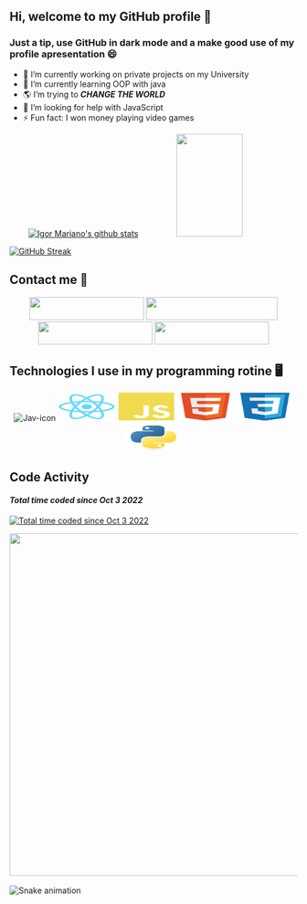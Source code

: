 ## Hi, welcome to my GitHub profile 👋
### **Just a tip, use GitHub in dark mode and a make good use of my profile apresentation** 😄

- 🔭 I’m currently working on private projects on my University
- 🌱 I’m currently learning OOP with java
- 🌎 I’m trying to ***CHANGE THE WORLD***
- 🤔 I’m looking for help with JavaScript
- ⚡ Fun fact: I won money playing video games

<div align="center">
 <a href="https://github.com/IgorMariano25/github-readme-stats"><img height="180em" width="48%" src="https://github-readme-stats.vercel.app/api?username=IgorMariano25&show_icons=true&include_all_commits=true&count_private=true&theme=github_dark&hide_border=true" alt="Igor Mariano's github stats" /></a>  <a href="https://github.com/IgorMariano25/github-readme-stats"><img height="180em" width="48%" src="https://github-readme-stats.vercel.app/api/top-langs/?username=IgorMariano25&layout=compact&theme=github_dark&hide_border=true" /></a>
</div>


[![GitHub Streak](https://streak-stats.demolab.com?user=IgorMariano25&theme=github-dark-blue&border_radius=7.5&hide_border=true)](https://git.io/streak-stats)

## Contact me 📧
<div align="center">
  <a href="https://instagram.com/igor.mariano_" target="_blank"><img height="40" width="200" src="https://img.shields.io/badge/-Instagram-%23E4405F?style=for-the-badge&logo=instagram&logoColor=white"></a>
  <a href = "mailto:igor-mariano@outlook.com" target="_blank"><img height="40" width="230" src="https://img.shields.io/badge/Microsoft_Outlook-0078D4?style=for-the-badge&logo=microsoft-outlook&logoColor=white"></a>
  <a href="https://www.linkedin.com/in/igormarianodev/" target="_blank"><img height="40" width="200" src="https://img.shields.io/badge/-LinkedIn-%230077B5?style=for-the-badge&logo=linkedin&logoColor=white" target="_blank"></a>
  <a href="https://gitlab.com/IgorMariano25" target="_blank"><img height="40" width="200" src="https://img.shields.io/badge/GitLab-330F63?style=for-the-badge&logo=gitlab&logoColor=white"></a>
 </div>

## Technologies I use in my programming rotine 🖥️
<div align="center">
  <img alt="Jav-icon" height="50" width="100" src="https://cdn.jsdelivr.net/gh/devicons/devicon/icons/java/java-original.svg" />
  <img alt="React-icon" height="50" width="100" src="https://raw.githubusercontent.com/devicons/devicon/master/icons/react/react-original.svg">
  <img alt="Js-icon" height="50" width="100" src="https://raw.githubusercontent.com/devicons/devicon/master/icons/javascript/javascript-plain.svg">
  <img alt="HTML-icon" height="50" width="100" src="https://raw.githubusercontent.com/devicons/devicon/master/icons/html5/html5-original.svg">
  <img alt="CSS-icon" height="50" width="100" src="https://raw.githubusercontent.com/devicons/devicon/master/icons/css3/css3-original.svg">
  <img alt="Python-icon" height="50" width="100" src="https://raw.githubusercontent.com/devicons/devicon/master/icons/python/python-original.svg">
</div>

## Code Activity 
#### ***Total time coded since Oct 3 2022***
<p><a href="https://wakatime.com/@0b71d094-f479-4007-b768-49233a5edaf4"><img height="30" width="280"src="https://wakatime.com/badge/user/0b71d094-f479-4007-b768-49233a5edaf4.svg" alt="Total time coded since Oct 3 2022"</img></a></p>
<div align="center">
      <img  height="600" width="1000" src="https://wakatime.com/share/@0b71d094-f479-4007-b768-49233a5edaf4/46d7c5b6-4a3b-42f2-bc28-1a54a8ca24e1.svg"></img>
</div>

![Snake animation](https://github.com/IgorMariano25/IgorMariano25/blob/output/github-contribution-grid-snake.svg)

  <!-- <!-<details>
    <summary>
      <img align="center" height="500" width="800" src="https://wakatime.com/share/@0b71d094-f479-4007-b768-49233a5edaf4/46d7c5b6-4a3b-42f2-bc28-1a54a8ca24e1.svg"></img>
    </summary>
  </details> -->
 </div>
